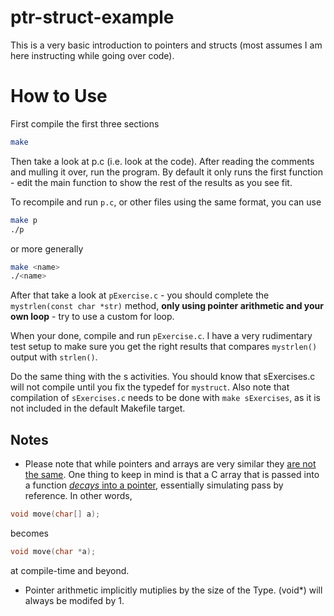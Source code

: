 # ptr-struct-example

This is a very basic introduction to pointers and structs (most assumes I am here instructing while going over code).

# How to Use

First compile the first three sections
```bash
make
```

Then take a look at p.c (i.e. look at the code). After reading the comments and mulling it over, run the program.
By default it only runs the first function - edit the main function to show the rest of the results as you see fit.

To recompile and run `p.c`, or other files using the same format, you can use
```bash
make p
./p
```
or more generally
```bash
make <name>
./<name>
```

After that take a look at `pExercise.c` - you should complete the `mystrlen(const char *str)` method, **only using pointer arithmetic
and your own loop** - try to use a custom for loop.

When your done, compile and run `pExercise.c`.
I have a very rudimentary test setup to make sure you get the right results that compares `mystrlen()` output with `strlen()`.

Do the same thing with the s activities. You should know that sExercises.c will not compile until you fix the typedef for `mystruct`.
Also note that compilation of `sExercises.c` needs to be done with `make sExercises`, as it is not included in the default Makefile
target.

## Notes
* Please note that while pointers and arrays are very similar they [are not the same](http://c-faq.com/aryptr/aryptr2.html). 
One thing to keep in mind is that a C array that is passed into a function
[*decays* into a pointer](http://c-faq.com/aryptr/aryptrparam.html), essentially simulating pass by reference. In other words,

```C
void move(char[] a);
```
becomes
```C
void move(char *a);
```
at compile-time and beyond.

* Pointer arithmetic implicitly mutiplies by the size of the Type. (void*) will always be modifed by 1.
